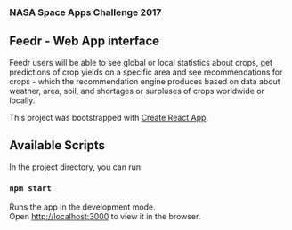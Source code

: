### NASA Space Apps Challenge 2017
## Feedr - Web App interface

Feedr users will be able to see global or local statistics about crops, get predictions of crop yields on a specific area and see recommendations for crops - which the recommendation engine produces based on data about weather, area, soil, and shortages or surpluses of crops worldwide or locally.

This project was bootstrapped with [Create React App](https://github.com/facebookincubator/create-react-app).

## Available Scripts

In the project directory, you can run:

### `npm start`

Runs the app in the development mode.<br>
Open [http://localhost:3000](http://localhost:3000) to view it in the browser.

